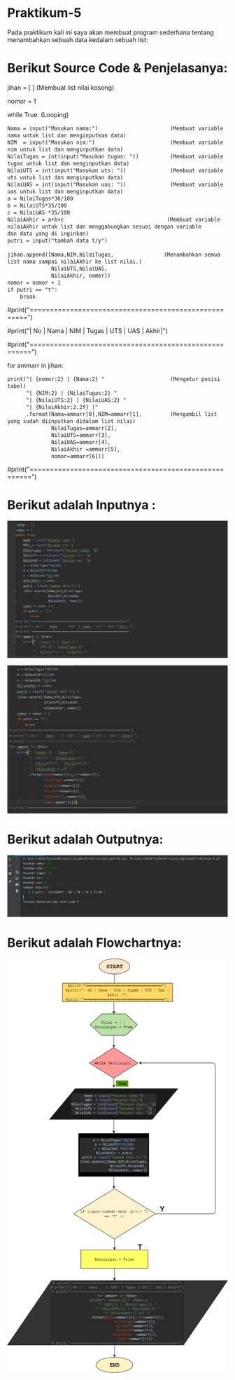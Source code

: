 # Praktikum-5
 Pada praktikum kali ini saya akan membuat program sederhana tentang menambahkan sebuah data kedalam sebuah list:
 
 # Berikut Source Code & Penjelasanya:

jihan = [ ]                                              (Membuat list nilai kosong)

nomor = 1     

while True:                                             (Looping)

    Nama = input("Masukan nama:")                       (Membuat variable nama untuk list dan menginputkan data)
    NIM  = input("Masukan nim:")                        (Membuat variable nim untuk list dan menginputkan data)
    NilaiTugas = int(input("Masukan tugas: "))          (Membuat variable tugas untuk list dan menginputkan data)
    NilaiUTS = int(input("Masukan uts: "))              (Membuat variable uts untuk list dan menginputkan data)
    NilaiUAS = int(input("Masukan uas: "))              (Membuat variable uas untuk list dan menginputkan data)
    a = NilaiTugas*30/100                           
    b = NilaiUTS*35/100
    c = NilaiUAS *35/100
    NilaiAkhir = a+b+c                                 (Membuat variable nilaiAkhir untuk list dan menggabungkan sesuai dengan variable                                                           dan data yang di inginkan)
    putri = input("tambah data t/y")                  
    
    jihan.append([Nama,NIM,NilaiTugas,                (Menambahkan semua list nama sampai nilaiAkhir ke list nilai.)
                  NilaiUTS,NilaiUAS,
                  NilaiAkhir, nomor])
    nomor = nomor + 1
    if putri == "t":
        break
        
#print("=====================================================")

#print("| No |    Nama    |  NIM  | Tugas | UTS |  UAS | Akhir|")

#print("======================================================")

for ammarr in jihan:

    print("| {nomor:2} | {Nama:2} "                     (Mengatur posisi tabel)
          "| {NIM:2} | {NilaiTugas:2} "
          "| {NilaiUTS:2} | {NilaiUAS:2} "
          "| {NilaiAkhir:2.2f} |"
          .format(Nama=ammarr[0],NIM=ammarr[1],         (Mengambil list yang sudah diinputkan didalam list nilai)
                  NilaiTugas=ammarr[2],
                  NilaiUTS=ammarr[3],
                  NilaiUAS=ammarr[4],
                  NilaiAkhir =ammarr[5],
                  nomor=ammarr[6]))
#print("======================================================")

# Berikut adalah Inputnya :

![daftar](https://github.com/putrinabila2301/Praktikum-5/blob/master/input.PNG)

![daftar](https://github.com/putrinabila2301/Praktikum-5/blob/master/input2.PNG)

# Berikut adalah Outputnya:

![daftar](https://github.com/putrinabila2301/Praktikum-5/blob/master/output.PNG)

# Berikut adalah Flowchartnya:

![daftar](https://github.com/putrinabila2301/Praktikum-5/blob/master/flowchartTP5.png)

